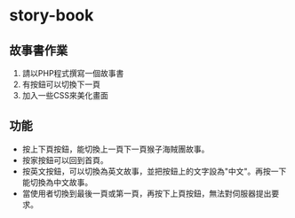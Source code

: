 # story-book
## 故事書作業
1. 請以PHP程式撰寫一個故事書
2. 有按鈕可以切換下一頁
3. 加入一些CSS來美化畫面

## 功能
* 按上下頁按鈕，能切換上一頁下一頁猴子海賊團故事。
* 按家按鈕可以回到首頁。
* 按英文按鈕，可以切換為英文故事，並把按鈕上的文字設為"中文"。再按一下能切換為中文故事。
* 當使用者切換到最後一頁或第一頁，再按下上頁按鈕，無法對伺服器提出要求。